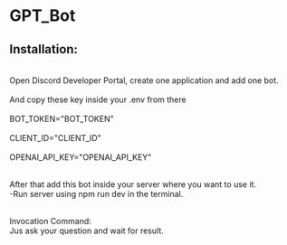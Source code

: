<h1>GPT_Bot</h1>

<h2>Installation:</h2>
<br>Open Discord Developer Portal, create one application and add one bot. </br>
<br>And copy these key inside your .env from there</br>
<br>BOT_TOKEN="BOT_TOKEN"</br>
<br>CLIENT_ID="CLIENT_ID"</br>
<br>OPENAI_API_KEY="OPENAI_API_KEY"</br>
  
<br>After that add this bot inside your server where you want to use it.</br>
-Run server using npm run dev in the terminal.


<br>Invocation Command:</br>
 Jus ask your question and wait for result.
